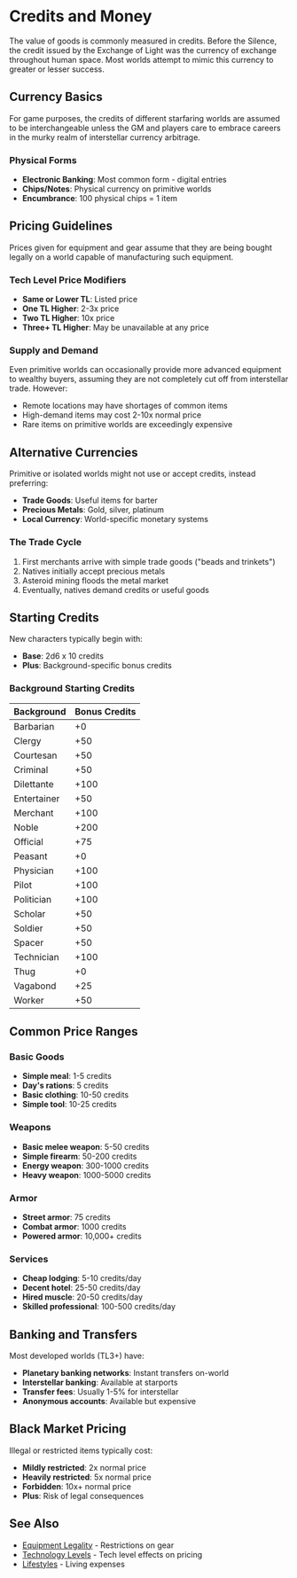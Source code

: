 # Credits and Money

The value of goods is commonly measured in credits. Before the Silence, the credit issued by the Exchange of Light was the currency of exchange throughout human space. Most worlds attempt to mimic this currency to greater or lesser success.

## Currency Basics

For game purposes, the credits of different starfaring worlds are assumed to be interchangeable unless the GM and players care to embrace careers in the murky realm of interstellar currency arbitrage.

### Physical Forms
- **Electronic Banking**: Most common form - digital entries
- **Chips/Notes**: Physical currency on primitive worlds
- **Encumbrance**: 100 physical chips = 1 item

## Pricing Guidelines

Prices given for equipment and gear assume that they are being bought legally on a world capable of manufacturing such equipment.

### Tech Level Price Modifiers
- **Same or Lower TL**: Listed price
- **One TL Higher**: 2-3x price
- **Two TL Higher**: 10x price
- **Three+ TL Higher**: May be unavailable at any price

### Supply and Demand
Even primitive worlds can occasionally provide more advanced equipment to wealthy buyers, assuming they are not completely cut off from interstellar trade. However:
- Remote locations may have shortages of common items
- High-demand items may cost 2-10x normal price
- Rare items on primitive worlds are exceedingly expensive

## Alternative Currencies

Primitive or isolated worlds might not use or accept credits, instead preferring:
- **Trade Goods**: Useful items for barter
- **Precious Metals**: Gold, silver, platinum
- **Local Currency**: World-specific monetary systems

### The Trade Cycle
1. First merchants arrive with simple trade goods ("beads and trinkets")
2. Natives initially accept precious metals
3. Asteroid mining floods the metal market
4. Eventually, natives demand credits or useful goods

## Starting Credits

New characters typically begin with:
- **Base**: 2d6 x 10 credits
- **Plus**: Background-specific bonus credits

### Background Starting Credits
| Background | Bonus Credits |
|------------|---------------|
| Barbarian | +0 |
| Clergy | +50 |
| Courtesan | +50 |
| Criminal | +50 |
| Dilettante | +100 |
| Entertainer | +50 |
| Merchant | +100 |
| Noble | +200 |
| Official | +75 |
| Peasant | +0 |
| Physician | +100 |
| Pilot | +100 |
| Politician | +100 |
| Scholar | +50 |
| Soldier | +50 |
| Spacer | +50 |
| Technician | +100 |
| Thug | +0 |
| Vagabond | +25 |
| Worker | +50 |

## Common Price Ranges

### Basic Goods
- **Simple meal**: 1-5 credits
- **Day's rations**: 5 credits
- **Basic clothing**: 10-50 credits
- **Simple tool**: 10-25 credits

### Weapons
- **Basic melee weapon**: 5-50 credits
- **Simple firearm**: 50-200 credits
- **Energy weapon**: 300-1000 credits
- **Heavy weapon**: 1000-5000 credits

### Armor
- **Street armor**: 75 credits
- **Combat armor**: 1000 credits
- **Powered armor**: 10,000+ credits

### Services
- **Cheap lodging**: 5-10 credits/day
- **Decent hotel**: 25-50 credits/day
- **Hired muscle**: 20-50 credits/day
- **Skilled professional**: 100-500 credits/day

## Banking and Transfers

Most developed worlds (TL3+) have:
- **Planetary banking networks**: Instant transfers on-world
- **Interstellar banking**: Available at starports
- **Transfer fees**: Usually 1-5% for interstellar
- **Anonymous accounts**: Available but expensive

## Black Market Pricing

Illegal or restricted items typically cost:
- **Mildly restricted**: 2x normal price
- **Heavily restricted**: 5x normal price
- **Forbidden**: 10x+ normal price
- **Plus**: Risk of legal consequences

## See Also
- [Equipment Legality](equipment-legality.md) - Restrictions on gear
- [Technology Levels](technology-levels.md) - Tech level effects on pricing
- [Lifestyles](lifestyles.md) - Living expenses